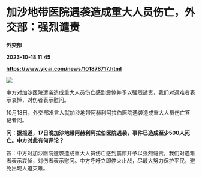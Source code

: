 # 加沙地带医院遇袭造成重大人员伤亡，外交部：强烈谴责
**外交部**

**2023-10-18 11:45**

**https://www.yicai.com/news/101878717.html**

![](https://imgcdn.yicai.com/uppics/slides/2023/10/0a74ed437379353bb5c1a250e8d091b9.jpg)

中方对加沙医院遭袭造成重大人员伤亡感到震惊并予以强烈谴责，我们对遇难者表示哀悼，对伤者表示慰问。

10月18日，外交部发言人就加沙地带阿赫利阿拉伯医院遇袭造成重大人员伤亡答记者问。

**问：据报道，17日晚加沙地带阿赫利阿拉伯医院遇袭，事件已造成至少500人死亡。中方对此有何评论？**

答：中方对加沙医院遭袭造成重大人员伤亡感到震惊并予以强烈谴责，我们对遇难者表示哀悼，对伤者表示慰问。中方呼吁立即停火止战，尽最大努力保护平民，避免出现人道灾难。